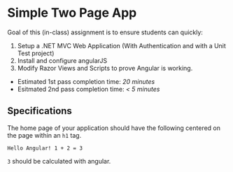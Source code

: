 # Simple Two Page App

Goal of this (in-class) assignment is to ensure students can quickly:

1. Setup a .NET MVC Web Application (With Authentication and with a Unit Test project)
2. Install and configure angularJS
3. Modify Razor Views and Scripts to prove Angular is working.

- Estimated 1st pass completion time: *20 minutes*
- Esitmated 2nd pass completion time: *< 5 minutes*

## Specifications

The home page of your application should have the following centered on the page within an `h1` tag.

```
Hello Angular! 1 + 2 = 3
```

`3` should be calculated with angular.
